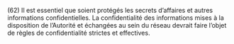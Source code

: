 (62) Il est essentiel que soient protégés les secrets d’affaires et autres informations confidentielles. La confidentialité des informations mises à la disposition de l’Autorité et échangées au sein du réseau devrait faire l’objet de règles de confidentialité strictes et effectives.